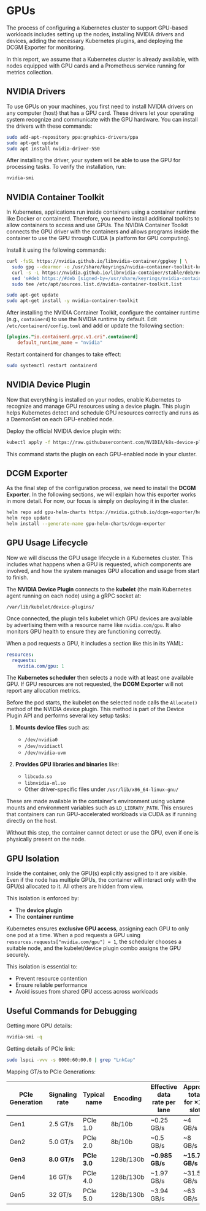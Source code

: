 # GPUs

The process of configuring a Kubernetes cluster to support GPU-based workloads includes setting up the nodes, installing NVIDIA drivers and devices, adding the necessary Kubernetes plugins, and deploying the DCGM Exporter for monitoring.

In this report, we assume that a Kubernetes cluster is already available, with nodes equipped with GPU cards and a Prometheus service running for metrics collection.

## NVIDIA Drivers

To use GPUs on your machines, you first need to install NVIDIA drivers on any computer (host) that has a GPU card. These drivers let your operating system recognize and communicate with the GPU hardware. You can install the drivers with these commands:

```bash
sudo add-apt-repository ppa:graphics-drivers/ppa
sudo apt-get update
sudo apt install nvidia-driver-550
```

After installing the driver, your system will be able to use the GPU for processing tasks. To verify the installation, run:

```bash
nvidia-smi
```

## NVIDIA Container Toolkit

In Kubernetes, applications run inside containers using a container runtime like Docker or containerd. Therefore, you need to install additional toolkits to allow containers to access and use GPUs. The NVIDIA Container Toolkit connects the GPU driver with the containers and allows programs inside the container to use the GPU through CUDA (a platform for GPU computing).

Install it using the following commands:

```bash
curl -fsSL https://nvidia.github.io/libnvidia-container/gpgkey | \
  sudo gpg --dearmor -o /usr/share/keyrings/nvidia-container-toolkit-keyring.gpg && \
  curl -s -L https://nvidia.github.io/libnvidia-container/stable/deb/nvidia-container-toolkit.list | \
  sed 's#deb https://#deb [signed-by=/usr/share/keyrings/nvidia-container-toolkit-keyring.gpg] https://#g' | \
  sudo tee /etc/apt/sources.list.d/nvidia-container-toolkit.list

sudo apt-get update
sudo apt-get install -y nvidia-container-toolkit
```

After installing the NVIDIA Container Toolkit, configure the container runtime (e.g., `containerd`) to use the NVIDIA runtime by default. Edit `/etc/containerd/config.toml` and add or update the following section:

```toml
[plugins."io.containerd.grpc.v1.cri".containerd]
    default_runtime_name = "nvidia"
```

Restart containerd for changes to take effect:

```bash
sudo systemctl restart containerd
```

## NVIDIA Device Plugin

Now that everything is installed on your nodes, enable Kubernetes to recognize and manage GPU resources using a device plugin. This plugin helps Kubernetes detect and schedule GPU resources correctly and runs as a DaemonSet on each GPU-enabled node.

Deploy the official NVIDIA device plugin with:

```bash
kubectl apply -f https://raw.githubusercontent.com/NVIDIA/k8s-device-plugin/v0.14.0/nvidia-device-plugin.yml
```

This command starts the plugin on each GPU-enabled node in your cluster.

## DCGM Exporter

As the final step of the configuration process, we need to install the **DCGM Exporter**. In the following sections, we will explain how this exporter works in more detail. For now, our focus is simply on deploying it in the cluster.

```bash
helm repo add gpu-helm-charts https://nvidia.github.io/dcgm-exporter/helm-charts
helm repo update
helm install --generate-name gpu-helm-charts/dcgm-exporter
```

## GPU Usage Lifecycle

Now we will discuss the GPU usage lifecycle in a Kubernetes cluster. This includes what happens when a GPU is requested, which components are involved, and how the system manages GPU allocation and usage from start to finish.

The **NVIDIA Device Plugin** connects to the **kubelet** (the main Kubernetes agent running on each node) using a gRPC socket at:

```
/var/lib/kubelet/device-plugins/
```

Once connected, the plugin tells kubelet which GPU devices are available by advertising them with a resource name like `nvidia.com/gpu`. It also monitors GPU health to ensure they are functioning correctly.

When a pod requests a GPU, it includes a section like this in its YAML:

```yaml
resources:
  requests:
    nvidia.com/gpu: 1
```

The **Kubernetes scheduler** then selects a node with at least one available GPU. If GPU resources are not requested, the **DCGM Exporter** will not report any allocation metrics.

Before the pod starts, the kubelet on the selected node calls the `Allocate()` method of the NVIDIA device plugin. This method is part of the Device Plugin API and performs several key setup tasks:

1. **Mounts device files** such as:

   * `/dev/nvidia0`
   * `/dev/nvidiactl`
   * `/dev/nvidia-uvm`

2. **Provides GPU libraries and binaries** like:

   * `libcuda.so`
   * `libnvidia-ml.so`
   * Other driver-specific files under `/usr/lib/x86_64-linux-gnu/`

These are made available in the container's environment using volume mounts and environment variables such as `LD_LIBRARY_PATH`. This ensures that containers can run GPU-accelerated workloads via CUDA as if running directly on the host.

Without this step, the container cannot detect or use the GPU, even if one is physically present on the node.

## GPU Isolation

Inside the container, only the GPU(s) explicitly assigned to it are visible. Even if the node has multiple GPUs, the container will interact only with the GPU(s) allocated to it. All others are hidden from view.

This isolation is enforced by:

* The **device plugin**
* The **container runtime**

Kubernetes ensures **exclusive GPU access**, assigning each GPU to only one pod at a time. When a pod requests a GPU using `resources.requests["nvidia.com/gpu"] = 1`, the scheduler chooses a suitable node, and the kubelet/device plugin combo assigns the GPU securely.

This isolation is essential to:

* Prevent resource contention
* Ensure reliable performance
* Avoid issues from shared GPU access across workloads

## Useful Commands for Debugging

Getting more GPU details:

```bash
nvidia-smi -q
```

Getting details of PCIe link:

```bash
sudo lspci -vvv -s 0000:60:00.0 | grep "LnkCap"
```

Mapping GT/s to PCIe Generations:

| PCIe Generation | Signaling rate | Typical name | Encoding  | Effective data rate per lane | Approx. total for ×16 slot |
| --------------- | -------------- | ------------ | --------- | ---------------------------- | -------------------------- |
| Gen1            | 2.5 GT/s       | PCIe 1.0     | 8b/10b    | ~0.25 GB/s                   | ~4 GB/s                    |
| Gen2            | 5.0 GT/s       | PCIe 2.0     | 8b/10b    | ~0.5 GB/s                    | ~8 GB/s                    |
| **Gen3**        | **8.0 GT/s**   | **PCIe 3.0** | 128b/130b | **~0.985 GB/s**              | **~15.75 GB/s**            |
| Gen4            | 16 GT/s        | PCIe 4.0     | 128b/130b | ~1.97 GB/s                   | ~31.5 GB/s                 |
| Gen5            | 32 GT/s        | PCIe 5.0     | 128b/130b | ~3.94 GB/s                   | ~63 GB/s                   |
